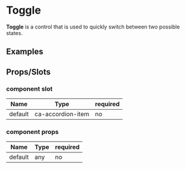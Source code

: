 
# Toggle

**Toggle** is a control that is used to quickly switch between two possible states.

## Examples

<CodeSnippet codePenId="oMLPpo"></CodeSnippet>

## Props/Slots

### component slot

| Name | Type | required |
| ------ | ----------- | ------ |
| default   | ca-accordion-item | no | 

### component props

| Name | Type | required |
| ------ | ----------- | ------ |
| default   | any | no |